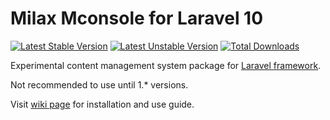 # Milax Mconsole for Laravel 10

[![Latest Stable Version](https://poser.pugx.org/milax/mconsole/v/stable)](https://packagist.org/packages/milax/mconsole) [![Latest Unstable Version](https://poser.pugx.org/milax/mconsole/v/unstable)](https://packagist.org/packages/milax/mconsole) [![Total Downloads](https://poser.pugx.org/milax/mconsole/downloads)](https://packagist.org/packages/milax/mconsole)

Experimental content management system package for [Laravel framework](https://laravel.com).

Not recommended to use until 1.* versions.

Visit [wiki page](https://github.com/milaxcom/mconsole/wiki) for installation and use guide.
